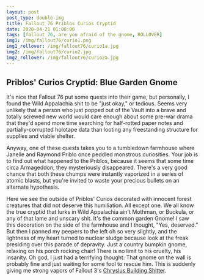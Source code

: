 ```yaml
---
layout: post
post_type: double-img
title: Fallout 76 Priblos Curios Cryptid
date: 2020-04-21 01:00:00
tags: [fallout 76, are you afraid of the gnome, ROLLOVER]
img1: /img/fallout76/curio1.png
img1_rollover: /img/fallout76/curio1a.jpg
img2: /img/fallout76/curio2.jpg
img2_rollover: /img/fallout76/curio2a.jpg
---
```

## Priblos' Curios Cryptid: Blue Garden Gnome

It's nice that Fallout 76 put some quests into their game, but personally, I found the Wild Appalachia shit to be "just okay," or tedious. Seems very unlikely that a person who just popped out of the Vault into a brave and totally screwed new world would care enough about some pre-war drama that they'd spend more time searching for half-rotted paper notes and partially-corrupted holotape data than looting any freestanding structure for supplies and viable shelter. 

Anyway, one of these quests takes you to a tumbledown farmhouse where Janelle and Raymond Priblo once peddled monstrous curiosities. Your job is to find out what happened to the Priblos, because it seems that some time circa Armageddon, they mysteriously disappeared. There's a very good chance that both these chumps were instantly vaporized in a series of atomic blasts, but you're invited to waste your precious bullets on an alternate hypothesis. 

Here we see the outside of Priblos' Curios decorated with innocent forest creatures that did not deserve this humiliation. All except one. We all know the true cryptid that lurks in Wild Appalachia ain't Mothman, or Buckula, or any of that lame and unscary shit. It's the common garden Gnome! I saw this decoration on the side of the farmhouse and I thought, "Yes, deserved." But then I panned my peepers to the left oh so very slightly, and the lightness of my heart turned to nuclear sludge because look at the freak presiding over this parade of depravity. Just a country bumpkin gnome, relaxing on his porch rocking chair! There is no limit to his cruelty, his insanity. Oh god, I just had a terrifying thought: That gnome on the wall is probably fine and just waiting for some fool to rescue him. This is suddenly giving me strong vapors of Fallout 3's [Chryslus Building Shitter](https://gaming-thrones.com/2018/12/19/Chryslus.html).

